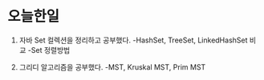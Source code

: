 # 오늘한일
1. 자바 Set 컬렉션을 정리하고 공부했다.
 -HashSet, TreeSet, LinkedHashSet 비교
 -Set 정렬방법
 
2. 그리디 알고리즘을 공부했다.
 -MST, Kruskal MST, Prim MST
